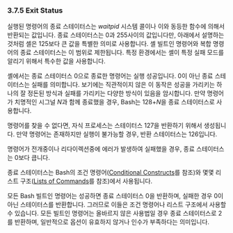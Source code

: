 ### 3.7.5 Exit Status
실행된 명령어의 종료 스테이터스는 *waitpid* 시스템 콜이나 이와 동등한 함수에 의해서 반환되는 값입니다. 종료 스테이터스는 0과 255사이의 값입니다만, 아래에서 설명하는 것처럼 셸은 125보다 큰 값을 특별한 의미로 사용합니다. 셸 빌트인 명령어와 복합 명령어의 종료 스테이터스는 이 범위로 제한됩니다. 특정 환경에서는 셸이 특정 실패 모드를 알리기 위해서 특수한 값을 사용합니다.

셸에서는 종료 스테이터스 0으로 종료한 명령어는 실행 성공입니다. 0이 아닌 종료 스테이터스는 실패를 의미합니다. 보기에는 직관적이지 않은 이 동작은 성공을 가리키는 하나의 잘 정돈된 방식과 실패를 가리키는 다양한 방식이 있음을 암시합니다. 만약 명령어가 치명적인 시그널 *N*과 함께 종료했을 경우, Bash는 128+*N*을 종료 스테이터스로 사용합니다.

명령어를 찾을 수 없다면, 자식 프로세스는 스테이터스 127을 반환하기 위해서 생성됩니다. 만약 명령어는 존재하지만 실행이 불가능할 경우, 반환 스테이터스는 126입니다.

명령어가 전개중이나 리다이렉션중에 에러가 발생하여 실패했을 경우, 종료 스테이터스는 0보다 큽니다.

종료 스테이터스는 Bash의 조건 명령어([Conditional Constructs](chapter_3_2_5.html#3252-conditional-constructs)를 참조)와 몇몇 리스트 구조([Lists of Commands](chapter_3_2_4.html)를 참조)에서 사용됩니다.

모든 Bash 빌트인 명령어는 성공하면 종료 스테이터스 0을 반환하며, 실패한 경우 0이 아닌 스테이터스를 반환합니다. 그러므로 이들은 조건 명령어나 리스트 구조에서 사용할 수 있습니다. 모든 빌트인 명령어는 올바르지 않은 사용법일 경우 종료 스테이터스로 2를 반환하며, 일반적으로 옵션이 유효하지 않거나 인수가 부족하다는 의미입니다.
